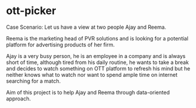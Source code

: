 # ott-picker

Case Scenario: Let us have a view at two people Ajay and Reema.

Reema is the marketing head of PVR solutions and is looking for a potential platform for advertising products of her firm.

Ajay is a very busy person, he is an employee in a company and is always short of time, although tired from his daily routine, he wants to take a break and decides to watch something on OTT platform to refresh his mind but he neither knows what to watch nor want to spend ample time on internet searching for a match.

Aim of this project is to help Ajay and Reema through data-oriented approach.
